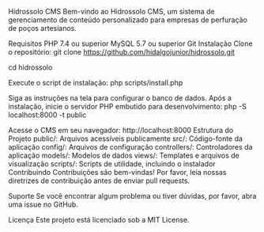 Hidrossolo CMS
Bem-vindo ao Hidrossolo CMS, um sistema de gerenciamento de conteúdo personalizado para empresas de perfuração de poços artesianos.

Requisitos
PHP 7.4 ou superior
MySQL 5.7 ou superior
Git
Instalação
Clone o repositório:
git clone https://github.com/hidalgojunior/hidrossolo.git

cd hidrossolo

Execute o script de instalação:
php scripts/install.php

Siga as instruções na tela para configurar o banco de dados.
Após a instalação, inicie o servidor PHP embutido para desenvolvimento:
php -S localhost:8000 -t public

Acesse o CMS em seu navegador: http://localhost:8000
Estrutura do Projeto
public/: Arquivos acessíveis publicamente
src/: Código-fonte da aplicação
config/: Arquivos de configuração
controllers/: Controladores da aplicação
models/: Modelos de dados
views/: Templates e arquivos de visualização
scripts/: Scripts de utilidade, incluindo o instalador
Contribuindo
Contribuições são bem-vindas! Por favor, leia nossas diretrizes de contribuição antes de enviar pull requests.

Suporte
Se você encontrar algum problema ou tiver dúvidas, por favor, abra uma issue no GitHub.

Licença
Este projeto está licenciado sob a MIT License.